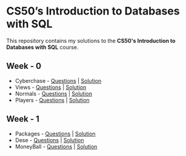 # CS50’s Introduction to Databases with SQL
This repository contains my solutions to the **CS50's Introduction to Databases with SQL** course.

## Week - 0
- Cyberchase - [Questions](https://cs50.harvard.edu/sql/2024/psets/0/cyberchase/) | [Solution](https://github.com/swethasridhar0509/CS50-SQL/tree/main/Week0/cyberchase)
- Views      - [Questions](https://cs50.harvard.edu/sql/2024/psets/0/views/) | [Solution](https://github.com/swethasridhar0509/CS50-SQL/tree/main/Week0/views)
- Normals    - [Questions](https://cs50.harvard.edu/sql/2024/psets/0/normals/) | [Solution](https://github.com/swethasridhar0509/CS50-SQL/tree/main/Week0/normals)
- Players    - [Questions](https://cs50.harvard.edu/sql/2024/psets/0/players/) | [Solution](https://github.com/swethasridhar0509/CS50-SQL/tree/main/Week0/players)

## Week - 1
- Packages - [Questions](https://cs50.harvard.edu/sql/2024/psets/1/packages/) | [Solution](https://github.com/swethasridhar0509/CS50-SQL/tree/main/Week1/packages)
- Dese - [Questions](https://cs50.harvard.edu/sql/2024/psets/1/dese/) | [Solution](https://github.com/swethasridhar0509/CS50-SQL/tree/main/Week1/dese)
- MoneyBall - [Questions](https://cs50.harvard.edu/sql/2024/psets/1/moneyball/) | [Solution](https://github.com/swethasridhar0509/CS50-SQL/tree/main/Week1/moneyball)

